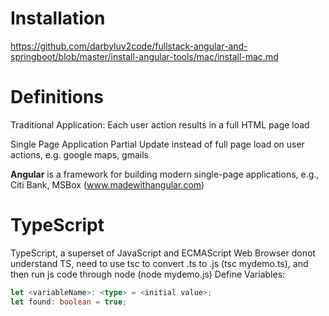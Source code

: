 # Installation
https://github.com/darbyluv2code/fullstack-angular-and-springboot/blob/master/install-angular-tools/mac/install-mac.md

# Definitions

Traditional Application:
Each user action results in a full HTML page load

Single Page Application
Partial Update instead of full page load on user actions, e.g. google maps, gmails

**Angular** is a framework for building modern single-page applications, e.g., Citi Bank, MSBox (www.madewithangular.com)

# TypeScript
TypeScript, a superset of JavaScript and ECMAScript
Web Browser donot understand TS, need to use tsc to convert .ts to .js (tsc mydemo.ts), and then run js code through node (node mydemo.js)
Define Variables:
```typescript
let <variableName>: <type> = <initial value>;
let found: boolean = true;
```

